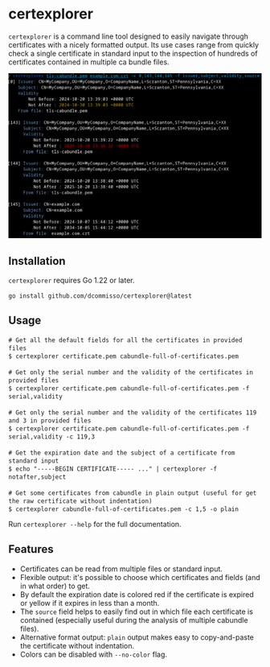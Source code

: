 # certexplorer

`certexplorer` is a command line tool designed to easily navigate through certificates with a nicely formatted output. Its use cases range from quickly check a single certificate in standard input to the inspection of hundreds of certificates contained in multiple ca bundle files.

![certexplorer screenshot](./screenshot.png)

## Installation
`certexplorer` requires Go 1.22 or later.

``` shell
go install github.com/dcommisso/certexplorer@latest
```

## Usage

``` shell
# Get all the default fields for all the certificates in provided files
$ certexplorer certificate.pem cabundle-full-of-certificates.pem

# Get only the serial number and the validity of the certificates in provided files
$ certexplorer certificate.pem cabundle-full-of-certificates.pem -f serial,validity

# Get only the serial number and the validity of the certificates 119 and 3 in provided files
$ certexplorer certificate.pem cabundle-full-of-certificates.pem -f serial,validity -c 119,3

# Get the expiration date and the subject of a certificate from standard input
$ echo "-----BEGIN CERTIFICATE----- ..." | certexplorer -f notafter,subject

# Get some certificates from cabundle in plain output (useful for get the raw certificate without indentation)
$ certexplorer cabundle-full-of-certificates.pem -c 1,5 -o plain
```

Run `certexplorer --help` for the full documentation.

## Features
- Certificates can be read from multiple files or standard input.
- Flexible output: it's possible to choose which certificates and fields (and in what order) to get.
- By default the expiration date is colored red if the certificate is expired or yellow if it expires in less than a month.
- The `source` field helps to easily find out in which file each certificate is contained (especially useful during the analysis of multiple cabundle files).
- Alternative format output: `plain` output makes easy to copy-and-paste the certificate without indentation.
- Colors can be disabled with `--no-color` flag.
